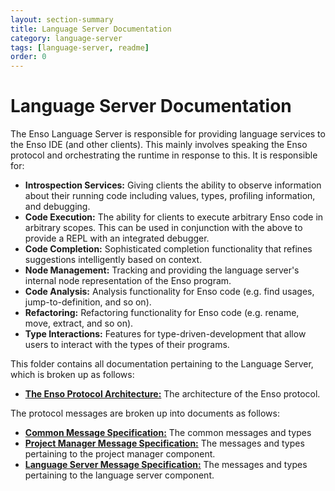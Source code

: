 ```yaml
---
layout: section-summary
title: Language Server Documentation
category: language-server
tags: [language-server, readme]
order: 0
---
```


# Language Server Documentation
The Enso Language Server is responsible for providing language services to the
Enso IDE (and other clients). This mainly involves speaking the Enso protocol
and orchestrating the runtime in response to this. It is responsible for:

- **Introspection Services:** Giving clients the ability to observe information
  about their running code including values, types, profiling information, and
  debugging.
- **Code Execution:** The ability for clients to execute arbitrary Enso code in
  arbitrary scopes. This can be used in conjunction with the above to provide
  a REPL with an integrated debugger.
- **Code Completion:** Sophisticated completion functionality that refines
  suggestions intelligently based on context.
- **Node Management:** Tracking and providing the language server's internal
  node representation of the Enso program.
- **Code Analysis:** Analysis functionality for Enso code (e.g. find usages,
  jump-to-definition, and so on).
- **Refactoring:** Refactoring functionality for Enso code (e.g. rename, move,
  extract, and so on).
- **Type Interactions:** Features for type-driven-development that allow users
  to interact with the types of their programs.

This folder contains all documentation pertaining to the Language Server, which
is broken up as follows:

- [**The Enso Protocol Architecture:**](./protocol-architecture.md) The
  architecture of the Enso protocol.

The protocol messages are broken up into documents as follows:

- [**Common Message Specification:**](./protocol-common.md) The common messages
  and types
- [**Project Manager Message Specification:**](./protocol-project-manager.md)
  The messages and types pertaining to the project manager component.
- [**Language Server Message Specification:**](./protocol-language-server.md)
  The messages and types pertaining to the language server component.
